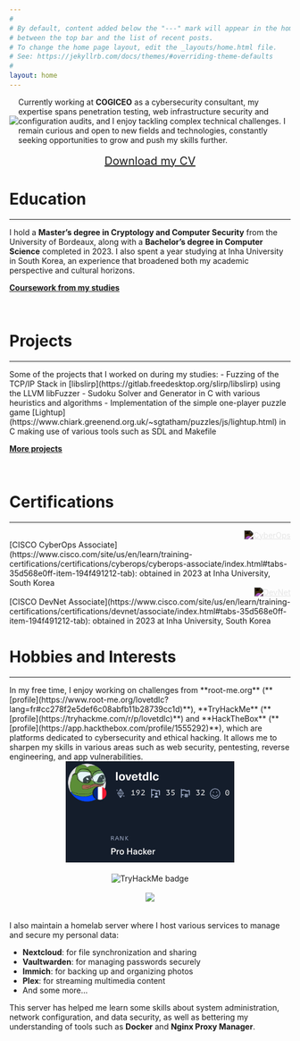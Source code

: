 ```yaml
---
#
# By default, content added below the "---" mark will appear in the home page
# between the top bar and the list of recent posts.
# To change the home page layout, edit the _layouts/home.html file.
# See: https://jekyllrb.com/docs/themes/#overriding-theme-defaults
#
layout: home
---
```


<html>
  <head>
    <title>Pic</title>
  </head>
  <style>
  .container {
  display: flex;
  align-items: center;
  justify-content: center
}

img {
  max-width: 100%;
  max-height:100%;
}

.text {
  font-size: 16px;
  padding-left: 16px;
}
  </style>
  <body>
    <div class="container">
      <div class="image">
        <img src="../images/photo.jpg" width="1000">
      </div>
      <div class="text">
        Currently working at <b>COGICEO</b> as a cybersecurity consultant, my expertise spans penetration testing, web infrastructure security and configuration audits, and I enjoy tackling complex technical challenges. I remain curious and open to new fields and technologies, constantly seeking opportunities to grow and push my skills further.
      </div>
    </div>
  </body>
</html>

<br/>

<div style="text-align: center;">
  <a href="../files/CV Merle Jean-Charles.pdf" class="button" style="font-size: 20px; padding: 10px 20px;">Download my CV</a>
</div>

# Education
<hr>
I hold a <b>Master’s degree in Cryptology and Computer Security</b> from the University of Bordeaux, along with a <b>Bachelor’s degree in Computer Science</b> completed in 2023. I also spent a year studying at Inha University in South Korea, an experience that broadened both my academic perspective and cultural horizons.
  
[**Coursework from my studies**](../courses/)

<br/>

# Projects
<hr>
Some of the projects that I worked on during my studies:
- Fuzzing of the TCP/IP Stack in [libslirp](https://gitlab.freedesktop.org/slirp/libslirp) using the LLVM libFuzzer
- Sudoku Solver and Generator in C with various heuristics and algorithms
- Implementation of the simple one-player puzzle game [Lightup](https://www.chiark.greenend.org.uk/~sgtatham/puzzles/js/lightup.html) in C making use of various tools such as SDL and Makefile  
  
[**More projects**](../projects/)

<br/>

# Certifications
<hr>

<div style="text-align: right;">
    <a href="../files/cyberops.pdf"><img src="../images/pdf.png" alt="CyberOps" width="40" style="filter: invert(1);"/></a>
</div>
[CISCO CyberOps Associate](https://www.cisco.com/site/us/en/learn/training-certifications/certifications/cyberops/cyberops-associate/index.html#tabs-35d568e0ff-item-194f491212-tab): obtained in 2023 at Inha University, South Korea  

<div style="text-align: right;">
    <a href="../files/devnet.pdf"><img src="../images/pdf.png" alt="DevNet" width="40" style="filter: invert(1);"/></a>
</div>
[CISCO DevNet Associate](https://www.cisco.com/site/us/en/learn/training-certifications/certifications/devnet/associate/index.html#tabs-35d568e0ff-item-194f491212-tab): obtained in 2023 at Inha University, South Korea

<br/>

# Hobbies and Interests
<hr>
In my free time, I enjoy working on challenges from **root-me.org** (**[profile](https://www.root-me.org/lovetdlc?lang=fr#cc278f2e5def6c08abfb11b28739cc1d)**), **TryHackMe** (**[profile](https://tryhackme.com/r/p/lovetdlc)**) and **HackTheBox** (**[profile](https://app.hackthebox.com/profile/1555292)**), which are platforms dedicated to cybersecurity and ethical hacking. It allows me to sharpen my skills in various areas such as web security, pentesting, reverse engineering, and app vulnerabilities.

<!-- ![Root-me-stats] (https://root-me-diff.vercel.app/rm-gh?nickname=lovetdlc&gstats=show&style=dark) -->

<div style="text-align: center;">
  <img src="images/htb.png" width="60%">
</div>

<br/>

<div style="text-align: center;">
  <img src="https://tryhackme-badges.s3.amazonaws.com/lovetdlc.png" alt="TryHackMe badge" width="60%"/>
</div>

<br/>

<div style="text-align: center;">
  <img src="https://root-me-diff.vercel.app/rm-gh?nickname=lovetdlc&gstats=show&style=dark" >
</div>

<br/>

I also maintain a homelab server where I host various services to manage and secure my personal data:
- **Nextcloud**: for file synchronization and sharing
- **Vaultwarden**: for managing passwords securely
- **Immich**: for backing up and organizing photos
- **Plex**: for streaming multimedia content
- And some more...  
  
This server has helped me learn some skills about system administration, network configuration, and data security, as well as bettering my understanding of tools such as **Docker** and **Nginx Proxy Manager**.
